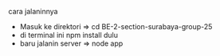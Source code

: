 cara jalaninnya
- Masuk ke direktori => cd BE-2-section-surabaya-group-25
- di terminal ini npm install dulu
- baru jalanin server =>  node app